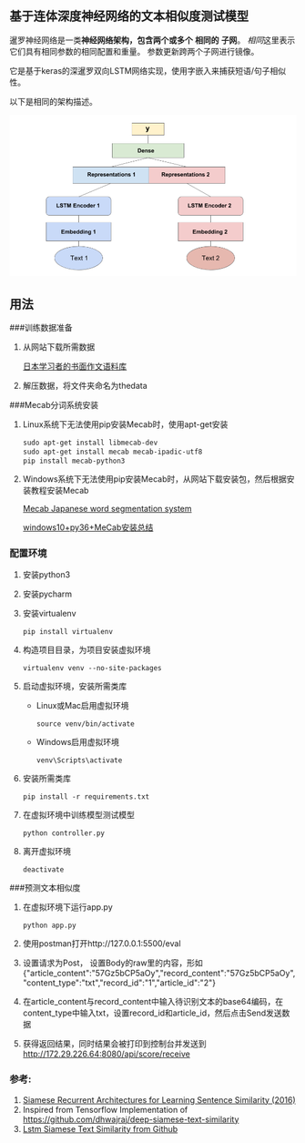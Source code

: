## 基于连体深度神经网络的文本相似度测试模型


暹罗神经网络是一类**神经网络架构，包含两个或多个** **相同的** **子网**。 *相同*这里表示它们具有相同参数的相同配置和重量。 参数更新跨两个子网进行镜像。

它是基于keras的深暹罗双向LSTM网络实现，使用字嵌入来捕获短语/句子相似性。

以下是相同的架构描述。

![arch_imag](data/arch_image.png)

## 用法

###训练数据准备

1. 从网站下载所需数据

      [日本学习者的书面作文语料库](http://sakubun.jpn.org/)
 
2. 解压数据，将文件夹命名为thedata


###Mecab分词系统安装

1. Linux系统下无法使用pip安装Mecab时，使用apt-get安装

       sudo apt-get install libmecab-dev
       sudo apt-get install mecab mecab-ipadic-utf8
       pip install mecab-python3

2. Windows系统下无法使用pip安装Mecab时，从网站下载安装包，然后根据安装教程安装Mecab
 
    [Mecab Japanese word segmentation system](http://taku910.github.io/mecab/)

    [windows10+py36+MeCab安装总结](https://blog.csdn.net/ZYXpaidaxing/article/details/81913708)


### 配置环境

1. 安装python3
2. 安装pycharm
3. 安装virtualenv

       pip install virtualenv

4. 构造项目目录，为项目安装虚拟环境

       virtualenv venv --no-site-packages

5. 启动虚拟环境，安装所需类库
    * Linux或Mac启用虚拟环境
    
          source venv/bin/activate
    
    * Windows启用虚拟环境
    
          venv\Scripts\activate
    
6. 安装所需类库
    
       pip install -r requirements.txt

7. 在虚拟环境中训练模型测试模型

       python controller.py 
  
8. 离开虚拟环境

       deactivate


###预测文本相似度

1. 在虚拟环境下运行app.py

       python app.py

2. 使用postman打开http://127.0.0.1:5500/eval

3. 设置请求为Post， 设置Body的raw里的内容，形如{"article_content":"57Gz5bCP5aOy","record_content":"57Gz5bCP5aOy","content_type":"txt","record_id":"1","article_id":"2"}

4. 在article_content与record_content中输入待识别文本的base64编码，在content_type中输入txt，设置record_id和article_id，然后点击Send发送数据

5. 获得返回结果，同时结果会被打印到控制台并发送到 http://172.29.226.64:8080/api/score/receive


### 参考:

1. [Siamese Recurrent Architectures for Learning Sentence Similarity (2016)](https://www.aaai.org/ocs/index.php/AAAI/AAAI16/paper/view/12195)
2. Inspired from Tensorflow Implementation of  https://github.com/dhwajraj/deep-siamese-text-similarity
3. [Lstm Siamese Text Similarity from Github](https://github.com/amansrivastava17/lstm-siamese-text-similarity)
